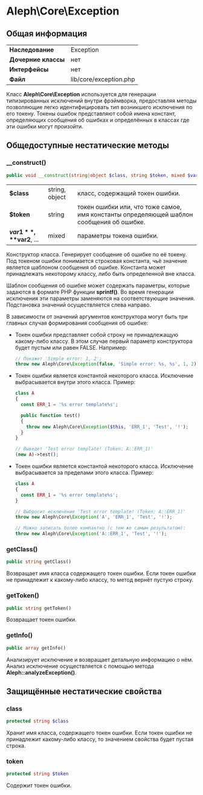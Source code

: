 # Aleph\Core\Exception #

## Общая информация ##

|||
| --- | --- |
| **Наследование** | Exception |
| **Дочерние классы** | нет |
| **Интерфейсы** | нет |
| **Файл** | lib/core/exception.php |

Класс **Aleph\Core\Exception** используется для генерации типизированных исключений внутри фрэймворка, предоставляя методы позволяющие легко идентифицировать тип возникшего исключения по его токену. Токены ошибок представляют собой имена констант, определяющих сообщения об ошибках и определённых в классах где эти ошибки могут произойти. 

## Общедоступные нестатические методы ##

### **__construct()**

```php
public void __construct(string|object $class, string $token, mixed $var1, mixed $var2, ... )
```

||||
| --- | --- | --- |
| **$class** | string, object | класс, содержащий токен ошибки. |
| **$token** | string | токен ошибки или, что тоже самое, имя константы определяющей шаблон сообщения об ошибке. |
| **$var1**, **$var2**, ... | mixed | параметры токена ошибки. |

Конструктор класса. Генерирует сообщение об ошибке по её токену. Под токеном ошибки понимается строковая константа, чьё значение является шаблоном сообщения об ошибке. Константа может принадлежать некоторому классу, либо быть определенной вне класса. 

Шаблон сообщения об ошибке может содержать параметры, которые задаются в формате PHP функции **sprintf()**. Во время генерации исключения эти параметры заменяются на соответствующие значения. Подстановка значений осуществляется слева направо​.

В зависимости от значений аргументов конструктора могут быть три главных случая формирования сообщения об ошибке:
- Токен ошибки представляет собой строку не принадлежащую какому-либо классу. В этом случае первый параметр конструктора будет пустым или равен FALSE. Например:

    ```php
    // Покажет 'Simple error: 1, 2';
    throw new Aleph\Core\Exception(false, 'Simple error: %s, %s', 1, 2);
    ```
-   Токен ошибки является константой некоторого класса. Исключение выбрасывается внутри этого класса. Пример:

    ```php
    class A
    {
      const ERR_1 = '%s error template%s';

      public function test()
      {
        throw new Aleph\Core\Exception($this, 'ERR_1', 'Test', '!');
      }
    }

    // Выведет 'Test error template! (Token: A::ERR_1)'
    (new A)->test();
    ```
-   Токен ошибки является константой некоторого класса. Исключение выбрасывается за пределами этого класса. Пример:

    ```php
    class A
    {
      const ERR_1 = '%s error template%s';
    }

    // Выбросит исключение 'Test error template! (Token: A::ERR_1)'
    throw new Aleph\Core\Exception('A', 'ERR_1', 'Test', '!');

    // Можно записать более компактно (с тем же самым результатом):
    throw new Aleph\Core\Exception('A::ERR_1', 'Test', '!');
    ```

### **getClass()**

```php
public string getClass()
```

Возвращает имя класса содержащего токен ошибки. Если токен ошибки не принадлежит к какому-либо классу, то метод вернёт пустую строку.

### **getToken()**

```php
public string getToken()
```

Возвращает токен ошибки.

### **getInfo()**

```php
public array getInfo()
```

Анализирует исключение и возвращает детальную информацию о нём. Анализ исключение осуществляется с помощью метода **Aleph::analyzeException()**.

## Защищённые нестатические свойства ##

### **class**

```php
protected string $class
```

Хранит имя класса, содержащего токен ошибки. Если токен ошибки не принадлежит какому-либо классу, то значением свойства будет пустая строка.

### **token**

```php
protected string $token
```

Содержит токен ошибки.